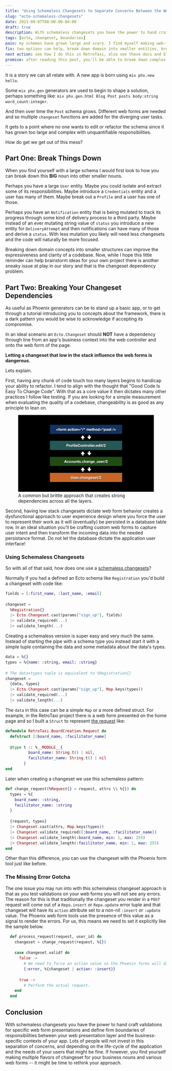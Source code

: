 ```yaml
---
title: "Using Schemaless Changesets to Separate Concerns Between the Web Context and the Business Context"
slug: "ecto-schemaless-changesets"
date: 2021-09-07T08:00:00-04:00
draft: true
description: With schemaless changesets you have the power to hand craft validations for specific web form presentations and define firm boundaries of responsibilities between your web presentation layer and the business-specific contexts of your app.
tags: [ecto, changeset, boundaries]
pain: my schemas have grown large and scary. I find myself making web-form specific changesets in the main app contexts which feels wrong.
fix: two options can help, break down domain into smaller entities, break the changeset dependencies using schemaless changesets
next action: see how I do this in RetroTaxi, also see these docs and blog posts
promise: after reading this post, you'll be able to break down complex needs of your phoenix app into small, manageable chunks.
---
```


It is a story we can all relate with. A new app is born using `mix phx.new hello`. 

Some `mix phx.gen` generators are used to begin to shape a solution, perhaps something like: `mix phx.gen.html Blog Post posts body:string word_count:integer`.

And then over time the `Post` schema grows. Different web forms are needed and so multiple `changeset` functions are added for the diverging user tasks.

It gets to a point where no one wants to edit or refactor the schema since it has grown too large and complex with unquantifiable responsibilities. 

How do get we get out of this mess?

## Part One: Break Things Down

When you find yourself with a large schema I would first look to how you can break down this **BIG** noun into other smaller nouns. 

Perhaps you have a large `User` entity. Maybe you could isolate and extract some of its responsibilities. Maybe introduce a `Credentials` entity and a user has many of them. Maybe break out a `Profile` and a user has one of those.

Perhaps you have an `Notification` entity that is being mutated to track its progress through some kind of delivery process to a third party. Maybe instead of an ever mutating string value of `status` you introduce a new entity for `DeliveryAttempt` and then notifications can have many of those and derive a `status`. With less mutation you likely will need less changesets and the code will naturally be more focused.

Breaking down domain concepts into smaller structures can improve the expressiveness and clarity of a codebase. Now, while I hope this little reminder can help brainstorm ideas 
for your own project there is another sneaky issue at play in our story and that is the changeset dependency problem.

## Part Two: Breaking Your Changeset Dependencies

As useful as Phoenix generators can be to stand up a basic app, or to get through a tutorial introducing you to concepts about the framework, there is a dark pattern you would be wise to acknowledge if accepting its compromise.

In an ideal scenario an `Ecto.Changeset` should **NOT** have a dependency through line from an app's business context into the web controller and onto the web form of the page. 

**Letting a changeset that low in the stack influence the web forms is dangerous.** 

Lets explain.

First, having any chunk of code touch too many layers begins to handicap your ability to refactor. I tend to align with the thought that "Good Code Is Easy To Change Code". With that as a core value it then dictates many other practices I follow like testing. If you are looking for a simple measurement when evaluating the quality of a codebase, changeability is as good as any  principle to lean on.

<figure>
 <img src="layers.png" alt="Visual showing four layers of a typical Phoenix app.">
 <figcaption>A common but brittle approach that creates strong dependencies across all the layers.</figcaption>
</figure>

Second, having low stack changesets dictate web form behavior creates a dysfunctional approach to user experience design where you force the user to represent their work as it will (eventually) be persisted in a database table row. In an ideal situation you'll be crafting custom web forms to capture user intent and then transform the incoming data into the needed persistance format. Do not let the database dictate the application user interface!

### Using Schemaless Changesets

So with all of that said, how does one use a [schemaless changesets](https://hexdocs.pm/ecto/data-mapping-and-validation.html#schemaless-changesets)?

Normally if you had a defined an Ecto schema like `Registration` you'd build a changeset with code like:

```elixir
fields = [:first_name, :last_name, :email]

changeset =
  %Registration{}
  |> Ecto.Changeset.cast(params["sign_up"], fields)
  |> validate_required(...)
  |> validate_length(...)
```
Creating a schemaless version is super easy and very much the same. Instead of starting the pipe with a schema type you instead start it with a simple tuple containing the data and some metadata about the data's types.

```elixir
data = %{}
types = %{name: :string, email: :string}

# The data+types tuple is equivalent to %Registration{}
changeset =
  {data, types}
  |> Ecto.Changeset.cast(params["sign_up"], Map.keys(types))
  |> validate_required(...)
  |> validate_length(...)
```

The `data` in this case can be a simple `Map` or a more defined struct. For example, in the RetroTaxi project there is a web form presented on the home page and so I built a `Struct` to represent [the request](https://github.com/elixirfocus/retro_taxi/blob/main/lib/retro_taxi/board_creation/request.ex) like:

```elixir
defmodule RetroTaxi.BoardCreation.Request do
  defstruct [:board_name, :facilitator_name]

  @type t :: %__MODULE__{
          board_name: String.t() | nil,
          facilitator_name: String.t() | nil
        }
end
```

Later when creating a changeset we use this schemaless pattern:

```elixir
def change_request(%Request{} = request, attrs \\ %{}) do
  types = %{
    board_name: :string,
    facilitator_name: :string
  }

  {request, types}
  |> Changeset.cast(attrs, Map.keys(types))
  |> Changeset.validate_required([:board_name, :facilitator_name])
  |> Changeset.validate_length(:board_name, min: 1, max: 255)
  |> Changeset.validate_length(:facilitator_name, min: 1, max: 255)
end
```

Other than this difference, you can use the changeset with the Phoenix form tool just like before.

### The Missing Error Gotcha

The one issue you may run into with this schemaless changeset approach is that as you test validations on your web forms you will not see any errors. The reason for this is that traditionally the changeset you render in a `POST` request will come out of a `Repo.insert` or `Repo.update` error tuple and that changeset will have its `action` attribute set to a non-nil `:insert` or `:update` value. The Phoenix web form tools use the presence of this value as a signal to render the errors. For us, this means we need to set it explicitly like the sample below.

```elixir
  def process_request(request, user_id) do
    changeset = change_request(request, %{})

    case changeset.valid? do
      false ->
        # We need to force an action value so the Phoenix forms will display the errors.
        {:error, %{changeset | action: :insert}}

      true ->
        # Perform the actual request.
    end
  end
```

## Conclusion 

With schemaless changesets you have the power to hand craft validations for specific web form presentations and define firm boundaries of responsibilities between your web presentation layer and the business-specific contexts of your app. Lots of people will not invest in this separation of concerns, and depending on the life-cycle of the application and the needs of your users that might be fine. If however, you find yourself making multiple flavors of changeset for your business nouns and various web forms -- it might be time to rethink your approach.
